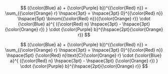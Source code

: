$$
    ({\color{Blue} a} + {\color{Purple} b})^{{\color{Red} n}} = \sum_{{\color{Orange} r} \hspace{3pt} = \hspace{3pt} 0}^{{\color{Red} n}} \hspace{5pt} \binom{{\color{Red} n}}{{\color{Orange} r}} \cdot {\color{Blue} a}^{ ({\color{Red} n} \hspace{3pt} - \hspace{3pt} {\color{Orange} r}) } \cdot {\color{Purple} b}^{\hspace{2pt}{\color{Orange} r}}
$$

$$
    ({\color{Blue} a} + {\color{Purple} b})^{{\color{Red} n}} = \sum_{{\color{Orange} r} \hspace{3pt} = \hspace{3pt} 0}^{{\color{Red} n}} \hspace{5pt} {\color{Red} n}\text{C}{\color{Orange} r} \cdot {\color{Blue} a}^{ ({\color{Red} n} \hspace{3pt} - \hspace{3pt} {\color{Orange} r}) } \cdot {\color{Purple} b}^{\hspace{2pt}{\color{Orange} r}}
$$
